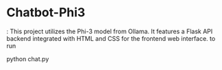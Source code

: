 # Chatbot-Phi3
: This project utilizes the Phi-3 model from Ollama. It features a Flask API backend integrated with HTML and CSS for the frontend web interface. 
to run

python chat.py
